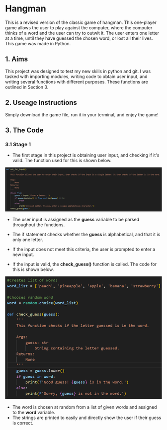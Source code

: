 # Hangman

This is a revised version of the classic game of hangman. This one-player game allows the user to play against the computer, where the computer thinks of a word and the user can try to outwit it. The user enters one letter at a time, until they have guessed the chosen word, or lost all their lives.
This game was made in Python.

## 1. Aims

This project was designed to test my new skills in python and git. I was tasked with importing modules, writing code to obtain user input, and writing several functions with different purposes. These functions are outlined in Section 3.

## 2. Useage Instructions

Simply download the game file, run it in your terminal, and enjoy the game!

## 3. The Code

### 3.1 Stage 1

- The first stage in this project is obtaining user input, and checking if it's valid. The function used for this is shown below.

![Screenshot of .py file showing the function that asks for user input, then checks if its a single letter.](ask_for_input_screenshot.png)

- The user input is assigned as the **guess** variable to be parsed throughout the functions.
- The if statement checks whether the **guess** is alphabetical, and that it is only one letter.
- If the input does not meet this criteria, the user is prompted to enter a new input.

- If the input is valid, the **check_guess()** function is called. The code for this is shown below.

![Screenshot of .py file showing the function that converts the letter to lower case, then checks if the letter is in the word.](check_guess_screenshot.png)

- The word is chosen at random from a list of given words and assigned to the **word** variable.
- The strings are printed to easily and directly show the user if their guess is correct.
